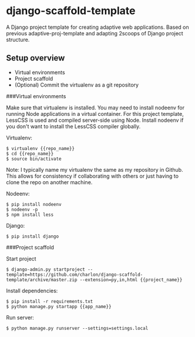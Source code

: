 django-scaffold-template
========================

A Django project template for creating adaptive web applications. Based on previous adaptive-proj-template and adapting 2scoops of Django project structure.


Setup overview
----------------

* Virtual environments
* Project scaffold
* (Optional) Commit the virtualenv as a git repository


###Virtual environments

Make sure that virtualenv is installed. You may need to install nodeenv for running Node applications in a virtual container. For this project template, LessCSS is used and compiled server-side using Node. Install nodeenv if you don't want to install the LessCSS compiler globally.

Virtualenv:

    $ virtualenv {{repo_name}}
    $ cd {{repo_name}}
    $ source bin/activate

Note: I typically name my virtualenv the same as my repository in Github. This allows for consistency if collaborating with others or just having to clone the repo on another machine.

Nodeenv:

    $ pip install nodeenv
    $ nodeenv -p
    $ npm install less

Django:

    $ pip install django

###Project scaffold

Start project

    $ django-admin.py startproject --template=https://github.com/charlon/django-scaffold-template/archive/master.zip --extension=py,in,html {{project_name}}
    
Install dependencies:

    $ pip install -r requirements.txt
    $ python manage.py startapp {{app_name}}

Run server:

    $ python manage.py runserver --settings=settings.local
    
    
    
    
